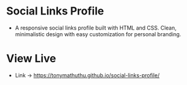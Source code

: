 # Social Links Profile

- A responsive social links profile built with HTML and CSS. Clean, minimalistic design with easy customization for personal branding.

# View Live
- Link -> https://tonymathuthu.github.io/social-links-profile/
